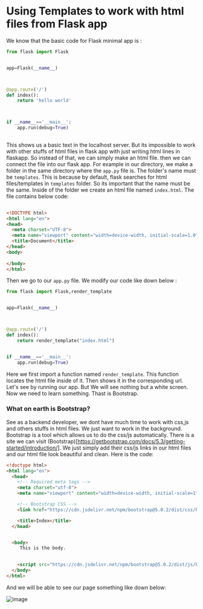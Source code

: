 # Using Templates to work with html files from Flask app
We know that the basic code for Flask minimal app is :
```python
from flask import Flask


app=Flask(__name__)



@app.route('/')
def index(): 
    return 'hello world'



if __name__=='__main__':
    app.run(debug=True)
    
```

This shows us a basic text in the localhost server. But its impossible to work with other stuffs of html files in flask app with just writing html lines in flaskapp.
So instead of that, we can simply make an html file. then we can connect the file into our flask app. For example in our directory, we make a folder in the same 
directory where the ``app.py`` file is. The folder's name must be ``templates``. This is because by default, flask searches for html files/templates in `templates` folder. So its important that the name must be the same. Inside of 
the folder we create an html file named ``index.html``. The file contains below code:

```html
 
<!DOCTYPE html>
<html lang="en">
<head>
  <meta charset="UTF-8">
  <meta name="viewport" content="width=device-width, initial-scale=1.0">
  <title>Document</title>
</head>
<body>
  
</body>
</html>
```
Then we go to our ``app.py`` file. We modify our code like down below :
```python
from flask import Flask,render_template


app=Flask(__name__)



@app.route('/')
def index(): 
    return render_template("index.html")


if __name__=='__main__':
    app.run(debug=True)
```
Here we first import a function named ``render_template``. This function locates the html file inside of it. Then shows it in the corresponding url. Let's see by running our
app. But We will see nothing but a white screen. Now we need to learn something. Thast is Bootstrap.

### What on earth is Bootstrap?
See as a backend developer, we dont have much time to work with css,js and others stuffs in html files. We just want to work in the background. Bootstrap is a tool
which allows us to do the  css/js automatically. There is a site we can visit (Bootstrap)[https://getbootstrap.com/docs/5.3/getting-started/introduction/]. We just
simply add their css/js links in our html files and our html file look beautiful and clean.
Here is the code:

```html
<!doctype html>
<html lang="en">
  <head>
    <!-- Required meta tags -->
    <meta charset="utf-8">
    <meta name="viewport" content="width=device-width, initial-scale=1">

    <!-- Bootstrap CSS -->
    <link href="https://cdn.jsdelivr.net/npm/bootstrap@5.0.2/dist/css/bootstrap.min.css" rel="stylesheet" integrity="sha384-EVSTQN3/azprG1Anm3QDgpJLIm9Nao0Yz1ztcQTwFspd3yD65VohhpuuCOmLASjC" crossorigin="anonymous">

    <title>Index</title>
  </head>


  <body>
     This is the body.
     

    <script src="https://cdn.jsdelivr.net/npm/bootstrap@5.0.2/dist/js/bootstrap.bundle.min.js" integrity="sha384-MrcW6ZMFYlzcLA8Nl+NtUVF0sA7MsXsP1UyJoMp4YLEuNSfAP+JcXn/tWtIaxVXM" crossorigin="anonymous"></script>
  </body>
</html>

```
And we will be able to see our page something like down below:
 
![image](https://github.com/isfar17/Flask_Tutorial/blob/master/01.Basics/2.Template%20w%20Jinja/images/image.jpg)


